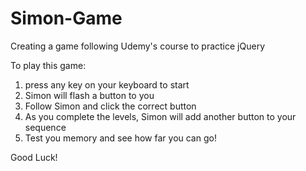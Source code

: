 # Simon-Game
Creating a game following Udemy's course to practice jQuery

To play this game: 
1) press any key on your keyboard to start 
2) Simon will flash a button to you
3) Follow Simon and click the correct button
4) As you complete the levels, Simon will add another button to your sequence
5) Test you memory and see how far you can go! 

Good Luck! 
